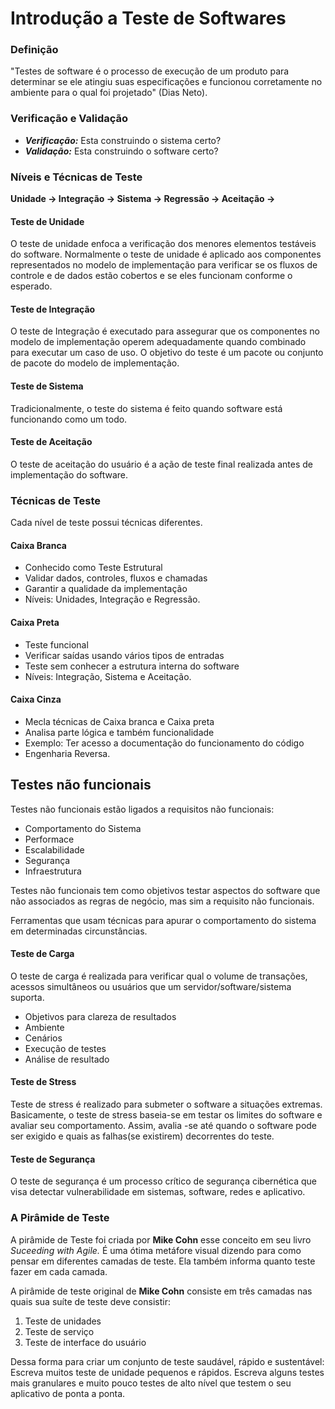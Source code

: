 # Introdução a Teste de Softwares

### Definição

 "Testes de software é o processo de execução de um produto para determinar se ele atingiu suas
especificações e funcionou corretamente no ambiente para o qual foi projetado" (Dias Neto).


### Verificação e Validação

* **_Verificação:_** Esta construindo o sistema certo?
* **_Validação:_** Esta construindo o software certo?

### Níveis e Técnicas de Teste

 **Unidade -> Integração -> Sistema -> Regressão -> Aceitação ->**
 
#### Teste de Unidade

 O teste de unidade enfoca a verificação dos menores elementos testáveis do software. Normalmente o teste de unidade
é aplicado aos componentes representados no modelo de implementação para verificar se os fluxos de controle e de dados
estão cobertos e se eles funcionam conforme o esperado.

#### Teste de Integração

 O teste de Integração é executado para assegurar que os componentes no modelo de implementação operem adequadamente
 quando combinado para executar um caso de uso. O objetivo do teste é um pacote ou conjunto de pacote do modelo
 de implementação.
 
#### Teste de Sistema

 Tradicionalmente, o teste do sistema é feito quando software está funcionando como um todo.
 
#### Teste de Aceitação

 O teste de aceitação do usuário é a ação de teste final realizada antes de implementação do software.
 

### Técnicas de Teste

 Cada nível de teste possui técnicas diferentes.
 
#### Caixa Branca

* Conhecido como Teste Estrutural
* Validar dados, controles, fluxos e chamadas
* Garantir a qualidade da implementação
* Níveis: Unidades, Integração e Regressão.

#### Caixa Preta

* Teste funcional
* Verificar saídas usando vários tipos de entradas
* Teste sem conhecer a estrutura interna do software
* Níveis: Integração, Sistema e Aceitação.

#### Caixa Cinza

* Mecla técnicas de Caixa branca e Caixa preta
* Analisa parte lógica e também funcionalidade
* Exemplo: Ter acesso a documentação do funcionamento do código
* Engenharia Reversa.


## Testes não funcionais

 Testes não funcionais estão ligados a requisitos não funcionais:

* Comportamento do Sistema
* Performace
* Escalabilidade
* Segurança
* Infraestrutura

 Testes não funcionais tem como objetivos testar aspectos do software que não associados as 
regras de negócio, mas sim a requisito não funcionais.

 Ferramentas que usam técnicas para apurar o comportamento do sistema em determinadas circunstâncias.

#### Teste de Carga

 O teste de carga é realizada para verificar qual o volume de transações, acessos simultâneos ou usuários que um
servidor/software/sistema suporta.

* Objetivos para clareza de resultados
* Ambiente
* Cenários
* Execução de testes
* Análise de resultado

#### Teste de Stress

 Teste de stress é realizado para submeter o software a situações extremas. Basicamente, o teste de stress
baseia-se em testar os limites do software e avaliar seu comportamento. Assim, avalia -se até
quando o software pode ser exigido e quais as falhas(se existirem) decorrentes do teste.

#### Teste de Segurança

 O teste de segurança é um processo crítico de segurança cibernética que visa detectar vulnerabilidade em
sistemas, software, redes e aplicativo.


### A Pirâmide de Teste

 A pirâmide de Teste foi criada por **Mike Cohn** esse conceito em seu livro _Suceeding with Agile._ É uma ótima metáfore visual dizendo
para como pensar em diferentes camadas de teste. Ela também informa quanto teste fazer em cada camada.

 A pirâmide de teste original de **Mike Cohn** consiste em três camadas nas quais sua suíte de teste deve consistir:

1. Teste de unidades
2. Teste de serviço
3. Teste de interface do usuário


 Dessa forma para criar um conjunto de teste saudável, rápido e sustentável: Escreva muitos teste
de unidade pequenos e rápidos. Escreva alguns testes mais granulares e muito pouco testes de alto nível
que testem o seu aplicativo de ponta a ponta. 



